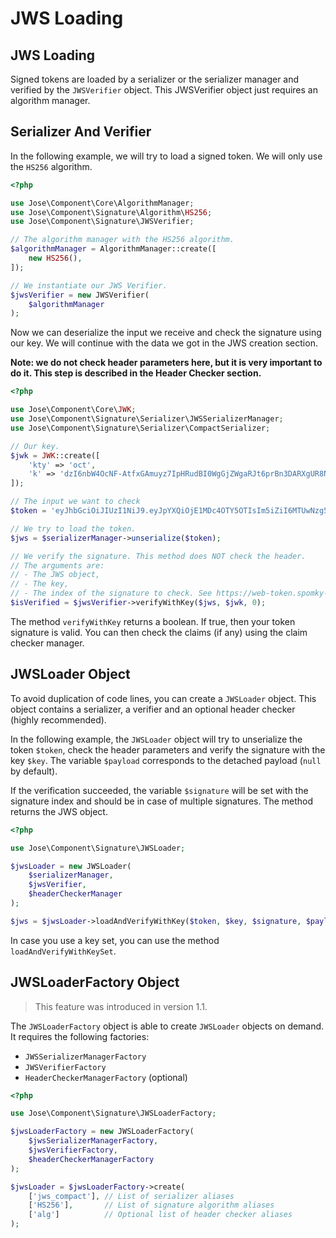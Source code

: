 # JWS Loading

## JWS Loading

Signed tokens are loaded by a serializer or the serializer manager and verified by the `JWSVerifier` object. This JWSVerifier object just requires an algorithm manager.

## Serializer And Verifier

In the following example, we will try to load a signed token. We will only use the `HS256` algorithm.

```php
<?php

use Jose\Component\Core\AlgorithmManager;
use Jose\Component\Signature\Algorithm\HS256;
use Jose\Component\Signature\JWSVerifier;

// The algorithm manager with the HS256 algorithm.
$algorithmManager = AlgorithmManager::create([
    new HS256(),
]);

// We instantiate our JWS Verifier.
$jwsVerifier = new JWSVerifier(
    $algorithmManager
);
```

Now we can deserialize the input we receive and check the signature using our key. We will continue with the data we got in the JWS creation section.

**Note: we do not check header parameters here, but it is very important to do it. This step is described in the Header Checker section.**

```php
<?php

use Jose\Component\Core\JWK;
use Jose\Component\Signature\Serializer\JWSSerializerManager;
use Jose\Component\Signature\Serializer\CompactSerializer;

// Our key.
$jwk = JWK::create([
    'kty' => 'oct',
    'k' => 'dzI6nbW4OcNF-AtfxGAmuyz7IpHRudBI0WgGjZWgaRJt6prBn3DARXgUR8NVwKhfL43QBIU2Un3AvCGCHRgY4TbEqhOi8-i98xxmCggNjde4oaW6wkJ2NgM3Ss9SOX9zS3lcVzdCMdum-RwVJ301kbin4UtGztuzJBeg5oVN00MGxjC2xWwyI0tgXVs-zJs5WlafCuGfX1HrVkIf5bvpE0MQCSjdJpSeVao6-RSTYDajZf7T88a2eVjeW31mMAg-jzAWfUrii61T_bYPJFOXW8kkRWoa1InLRdG6bKB9wQs9-VdXZP60Q4Yuj_WZ-lO7qV9AEFrUkkjpaDgZT86w2g',
]);

// The input we want to check
$token = 'eyJhbGciOiJIUzI1NiJ9.eyJpYXQiOjE1MDc4OTY5OTIsIm5iZiI6MTUwNzg5Njk5MiwiZXhwIjoxNTA3OTAwNTkyLCJpc3MiOiJNeSBzZXJ2aWNlIiwiYXVkIjoiWW91ciBhcHBsaWNhdGlvbiJ9.eycp9PTdgO4WA-68-AMoHPwsKDr68NhjIQKz4lUkiI0';

// We try to load the token.
$jws = $serializerManager->unserialize($token);

// We verify the signature. This method does NOT check the header.
// The arguments are:
// - The JWS object,
// - The key,
// - The index of the signature to check. See https://web-token.spomky-labs.com/advanced-topics/serialization
$isVerified = $jwsVerifier->verifyWithKey($jws, $jwk, 0);
```

The method `verifyWithKey` returns a boolean. If true, then your token signature is valid. You can then check the claims \(if any\) using the claim checker manager.

## JWSLoader Object

To avoid duplication of code lines, you can create a `JWSLoader` object. This object contains a serializer, a verifier and an optional header checker \(highly recommended\).

In the following example, the `JWSLoader` object will try to unserialize the token `$token`, check the header parameters and verify the signature with the key `$key`. The variable `$payload` corresponds to the detached payload \(`null` by default\).

If the verification succeeded, the variable `$signature` will be set with the signature index and should be in case of multiple signatures. The method returns the JWS object.

```php
<?php

use Jose\Component\Signature\JWSLoader;

$jwsLoader = new JWSLoader(
    $serializerManager,
    $jwsVerifier,
    $headerCheckerManager
);

$jws = $jwsLoader->loadAndVerifyWithKey($token, $key, $signature, $payload);
```

In case you use a key set, you can use the method `loadAndVerifyWithKeySet`.

## JWSLoaderFactory Object

> This feature was introduced in version 1.1.

The `JWSLoaderFactory` object is able to create `JWSLoader` objects on demand. It requires the following factories:

* `JWSSerializerManagerFactory`
* `JWSVerifierFactory`
* `HeaderCheckerManagerFactory` \(optional\)

```php
<?php

use Jose\Component\Signature\JWSLoaderFactory;

$jwsLoaderFactory = new JWSLoaderFactory(
    $jwsSerializerManagerFactory,
    $jwsVerifierFactory,
    $headerCheckerManagerFactory
);

$jwsLoader = $jwsLoaderFactory->create(
    ['jws_compact'], // List of serializer aliases
    ['HS256'],       // List of signature algorithm aliases
    ['alg']          // Optional list of header checker aliases
);
```

